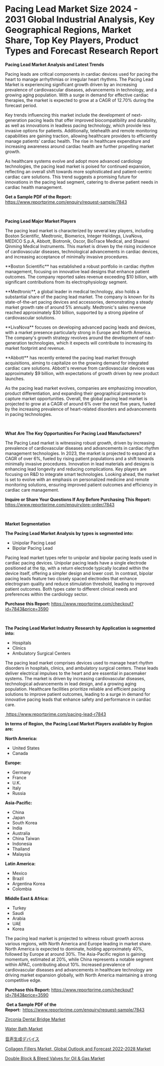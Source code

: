 <p><h1>Pacing Lead Market Size 2024 - 2031 Global Industrial Analysis, Key Geographical Regions, Market Share, Top Key Players, Product Types and Forecast Research Report</h1></p><p><strong>Pacing Lead Market Analysis and Latest Trends</strong></p>
<p><p>Pacing leads are critical components in cardiac devices used for pacing the heart to manage arrhythmias or irregular heart rhythms. The Pacing Lead Market is experiencing significant growth driven by an increasing prevalence of cardiovascular diseases, advancements in technology, and a growing aging population. With a surge in demand for effective cardiac therapies, the market is expected to grow at a CAGR of 12.70% during the forecast period.</p><p>Key trends influencing this market include the development of next-generation pacing leads that offer improved biocompatibility and durability, as well as innovations in leadless pacing technology, which provide less invasive options for patients. Additionally, telehealth and remote monitoring capabilities are gaining traction, allowing healthcare providers to efficiently manage patients’ cardiac health. The rise in healthcare expenditure and increasing awareness around cardiac health are further propelling market growth. </p><p>As healthcare systems evolve and adopt more advanced cardiology technologies, the pacing lead market is poised for continued expansion, reflecting an overall shift towards more sophisticated and patient-centric cardiac care solutions. This trend suggests a promising future for innovations in the pacing lead segment, catering to diverse patient needs in cardiac health management.</p></p>
<p><strong>Get a Sample PDF of the Report:&nbsp;</strong> <a href="https://www.reportprime.com/enquiry/request-sample/7843">https://www.reportprime.com/enquiry/request-sample/7843</a></p>
<p>&nbsp;</p>
<p><strong>Pacing Lead Major Market Players</strong></p>
<p><p>The pacing lead market is characterized by several key players, including Boston Scientific, Medtronic, Biomerics, Integer Holdings, LivaNova, MEDICO S.p.A, Abbott, Biotronik, Oscor, BioTrace Medical, and Shaanxi Qinming Medical Instruments. This market is driven by the rising incidence of cardiovascular diseases, technological advancements in cardiac devices, and increasing acceptance of minimally invasive procedures.</p><p>**Boston Scientific** has established a robust portfolio in cardiac rhythm management, focusing on innovative lead designs that enhance patient outcomes. The company reported sales revenue exceeding $10 billion, with significant contributions from its electrophysiology segment.</p><p>**Medtronic**, a global leader in medical technology, also holds a substantial share of the pacing lead market. The company is known for its state-of-the-art pacing devices and accessories, demonstrating a steady market growth rate of around 5% annually. Medtronic's sales revenue reached approximately $30 billion, supported by a strong pipeline of cardiovascular solutions.</p><p>**LivaNova** focuses on developing advanced pacing leads and devices, with a market presence particularly strong in Europe and North America. The company's growth strategy revolves around the development of next-generation technologies, which it expects will contribute to increasing its market footprint and revenue.</p><p>**Abbott** has recently entered the pacing lead market through acquisitions, aiming to capitalize on the growing demand for integrated cardiac care solutions. Abbott's revenue from cardiovascular devices was approximately $9 billion, with expectations of growth driven by new product launches.</p><p>As the pacing lead market evolves, companies are emphasizing innovation, product differentiation, and expanding their geographical presence to capture market opportunities. Overall, the global pacing lead market is projected to grow at a CAGR of around 6% over the next five years, fueled by the increasing prevalence of heart-related disorders and advancements in pacing technologies.</p></p>
<p>&nbsp;</p>
<p><strong>What Are The Key Opportunities For Pacing Lead Manufacturers?</strong></p>
<p><p>The Pacing Lead market is witnessing robust growth, driven by increasing prevalence of cardiovascular diseases and advancements in cardiac rhythm management technologies. In 2023, the market is projected to expand at a CAGR of over 6%, fueled by rising patient populations and a shift towards minimally invasive procedures. Innovation in lead materials and designs is enhancing lead longevity and reducing complications. Key players are focusing on R&D to integrate smart technologies. Looking ahead, the market is set to evolve with an emphasis on personalized medicine and remote monitoring solutions, ensuring improved patient outcomes and efficiency in cardiac care management.</p></p>
<p><strong>Inquire or Share Your Questions If Any Before Purchasing This Report:</strong> <a href="https://www.reportprime.com/enquiry/pre-order/7843">https://www.reportprime.com/enquiry/pre-order/7843</a></p>
<p>&nbsp;</p>
<p><strong>Market Segmentation</strong></p>
<p><strong>The Pacing Lead Market Analysis by types is segmented into:</strong></p>
<p><ul><li>Unipolar Pacing Lead</li><li>Bipolar Pacing Lead</li></ul></p>
<p><p>Pacing lead market types refer to unipolar and bipolar pacing leads used in cardiac pacing devices. Unipolar pacing leads have a single electrode positioned at the tip, with a return electrode typically located within the device itself, offering a simpler design and lower cost. In contrast, bipolar pacing leads feature two closely spaced electrodes that enhance electrogram quality and reduce stimulation threshold, leading to improved patient outcomes. Both types cater to different clinical needs and preferences within the cardiology sector.</p></p>
<p><strong>Purchase this Report:&nbsp;</strong><a href="https://www.reportprime.com/checkout?id=7843&price=3590">https://www.reportprime.com/checkout?id=7843&price=3590</a></p>
<p>&nbsp;</p>
<p><strong>The Pacing Lead Market Industry Research by Application is segmented into:</strong></p>
<p><ul><li>Hospitals</li><li>Clinics</li><li>Ambulatory Surgical Centers</li></ul></p>
<p><p>The pacing lead market comprises devices used to manage heart rhythm disorders in hospitals, clinics, and ambulatory surgical centers. These leads deliver electrical impulses to the heart and are essential in pacemaker systems. The market is driven by increasing cardiovascular diseases, technological advancements in lead design, and a growing aging population. Healthcare facilities prioritize reliable and efficient pacing solutions to improve patient outcomes, leading to a surge in demand for innovative pacing leads that enhance safety and performance in cardiac care.</p></p>
<p><a href="https://www.reportprime.com/pacing-lead-r7843">&nbsp;https://www.reportprime.com/pacing-lead-r7843</a></p>
<p><strong>In terms of Region, the Pacing Lead Market Players available by Region are:</strong></p>
<p>
    <p> <strong> North America: </strong>
        <ul>
            <li>United States</li>
            <li>Canada</li>
        </ul>
        </p> 
    <p> <strong> Europe: </strong>
        <ul>
            <li>Germany</li>
            <li>France</li>
            <li>U.K.</li>
            <li>Italy</li>
            <li>Russia</li>
        </ul>
        </p> 
    <p> <strong> Asia-Pacific: </strong>
        <ul>
            <li>China</li>
            <li>Japan</li>
            <li>South Korea</li>
            <li>India</li>
            <li>Australia</li>
            <li>China Taiwan</li>
            <li>Indonesia</li>
            <li>Thailand</li>
            <li>Malaysia</li>
        </ul>
        </p> 
    <p> <strong> Latin America: </strong>
        <ul>
            <li>Mexico</li>
            <li>Brazil</li>
            <li>Argentina Korea</li>
            <li>Colombia</li>
        </ul>
        </p> 
    <p> <strong> Middle East & Africa: </strong>
        <ul>
            <li>Turkey</li>
            <li>Saudi</li>
            <li>Arabia</li>
            <li>UAE</li>
            <li>Korea</li>
        </ul>
    </p>
    </p>
<p><p>The pacing lead market is projected to witness robust growth across various regions, with North America and Europe leading in market share. North America is expected to dominate, holding approximately 40%, followed by Europe at around 30%. The Asia-Pacific region is gaining momentum, estimated at 20%, while China represents a notable segment within APAC, contributing about 10%. Increased prevalence of cardiovascular diseases and advancements in healthcare technology are driving market expansion globally, with North America maintaining a strong competitive edge.</p></p>
<p><strong>Purchase this Report: </strong><a href="https://www.reportprime.com/checkout?id=7843&price=3590">https://www.reportprime.com/checkout?id=7843&price=3590</a></p>
<p>&nbsp;<strong>Get a Sample PDF of the Report:&nbsp;&nbsp;</strong><a href="https://www.reportprime.com/enquiry/request-sample/7843">https://www.reportprime.com/enquiry/request-sample/7843</a></p>
<p><strong></strong></p>
<p><p><a href="https://github.com/ChiragRP21/Market-Research-Report-List-6/blob/main/zirconia-dental-bridge-market.md">Zirconia Dental Bridge Market</a></p><p><a href="https://www.linkedin.com/pulse/water-bath-market-analysis-report-global-insights-region-type-1k5se?trackingId=d2KpmsWMToGE7VlS1tqPbA%3D%3D">Water Bath Market</a></p><p><a href="https://medium.com/@stellaca2cz/speech-generating-devices-market-%E3%81%AE%E3%82%B0%E3%83%AD%E3%83%BC%E3%83%90%E3%83%AB%E5%B8%82%E5%A0%B4%E6%A6%82%E8%A6%81%E3%81%AF-%E4%B8%96%E7%95%8C%E3%81%8A%E3%82%88%E3%81%B3%E4%B8%BB%E8%A6%81%E5%B8%82%E5%A0%B4%E3%81%AB%E3%81%8A%E3%81%91%E3%82%8B%E6%A5%AD%E7%95%8C%E3%81%AB%E5%BD%B1%E9%9F%BF%E3%82%92%E4%B8%8E%E3%81%88%E3%82%8B%E4%B8%BB%E8%A6%81%E3%81%AA%E3%83%88%E3%83%AC%E3%83%B3%E3%83%89%E3%81%AB%E3%81%A4%E3%81%84%E3%81%A6-%E7%8B%AC%E8%87%AA%E3%81%AE%E8%A6%96%E7%82%B9%E3%82%92%E6%8F%90%E4%BE%9B%E3%81%97%E3%81%BE%E3%81%99-b0c5506f6657">音声生成デバイス</a></p><p><a href="https://medium.com/@m.muhlisin.sin_83756/the-collagen-fillers-market-global-outlook-and-forecast-2022-2028-market-has-witnessed-18d8e9825026">Collagen Fillers Market, Global Outlook and Forecast 2022-2028 Market</a></p><p><a href="https://issuu.com/reportprime-2/docs/double-block-bleed-valves-for-oil-g_95e00f2949a0ce">Double Block & Bleed Valves for Oil & Gas Market</a></p></p>
